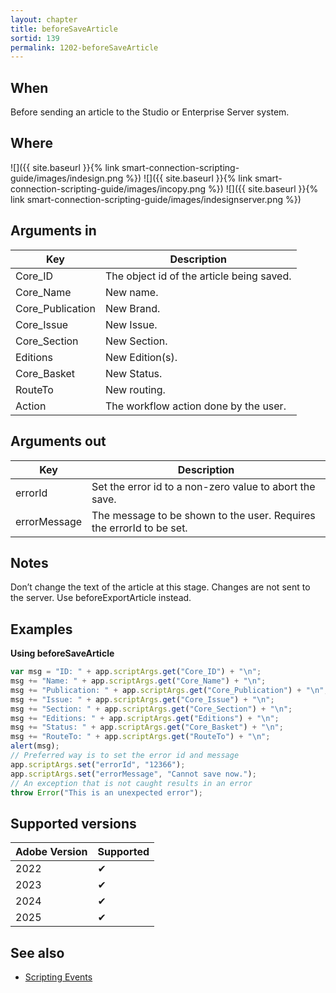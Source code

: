 ```yaml
---
layout: chapter
title: beforeSaveArticle
sortid: 139
permalink: 1202-beforeSaveArticle
---
```


## When

Before sending an article to the Studio or Enterprise Server system.

## Where

![]({{ site.baseurl }}{% link smart-connection-scripting-guide/images/indesign.png %}) ![]({{ site.baseurl }}{% link smart-connection-scripting-guide/images/incopy.png %}) ![]({{ site.baseurl }}{% link smart-connection-scripting-guide/images/indesignserver.png %})

## Arguments in

| Key              | Description                               |
| ---------------- | ----------------------------------------- |
| Core_ID          | The object id of the article being saved. |
| Core_Name        | New name.                                 |
| Core_Publication | New Brand.                                |
| Core_Issue       | New Issue.                                |
| Core_Section     | New Section.                              |
| Editions         | New Edition(s).                           |
| Core_Basket      | New Status.                               |
| RouteTo          | New routing.                              |
| Action           | The workflow action done by the user.     |

## Arguments out

| Key          | Description                                                          |
| ------------ | -------------------------------------------------------------------- |
| errorId      | Set the error id to a non-zero value to abort the save.              |
| errorMessage | The message to be shown to the user. Requires the errorId to be set. |

## Notes

Don’t change the text of the article at this stage. Changes are not sent to the server. Use beforeExportArticle instead.

## Examples

**Using beforeSaveArticle**

```javascript
var msg = "ID: " + app.scriptArgs.get("Core_ID") + "\n";
msg += "Name: " + app.scriptArgs.get("Core_Name") + "\n";
msg += "Publication: " + app.scriptArgs.get("Core_Publication") + "\n";
msg += "Issue: " + app.scriptArgs.get("Core_Issue") + "\n";
msg += "Section: " + app.scriptArgs.get("Core_Section") + "\n";
msg += "Editions: " + app.scriptArgs.get("Editions") + "\n";
msg += "Status: " + app.scriptArgs.get("Core_Basket") + "\n";
msg += "RouteTo: " + app.scriptArgs.get("RouteTo") + "\n";
alert(msg);
// Preferred way is to set the error id and message
app.scriptArgs.set("errorId", "12366");
app.scriptArgs.set("errorMessage", "Cannot save now.");
// An exception that is not caught results in an error
throw Error("This is an unexpected error");
```

## Supported versions

| Adobe Version | Supported |
| ------------- | --------- |
| 2022          | ✔         |
| 2023          | ✔         |
| 2024          | ✔         |
| 2025          | ✔         |

## See also

- [Scripting Events](./index.md)

